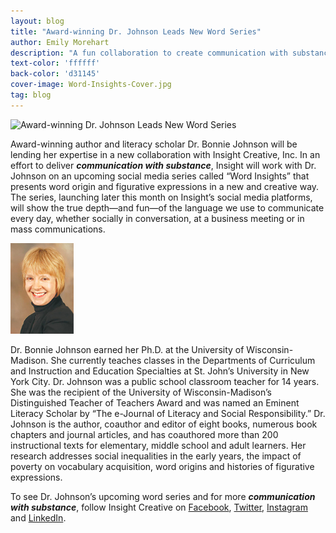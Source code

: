 ```yaml
---
layout: blog
title: "Award-winning Dr. Johnson Leads New Word Series"
author: Emily Morehart
description: "A fun collaboration to create communication with substance."
text-color: 'ffffff'
back-color: 'd31145'
cover-image: Word-Insights-Cover.jpg
tag: blog
---
```


<img data-aos="fade-up" src="/img/blog/Word-Insights-Cover.jpg"
alt="Award-winning Dr. Johnson Leads New Word Series"
srcset="
/img/blog/Word-Insights-Cover.jpg 2400w,
/img/blog/Word-Insights-Cover-1800.jpg 1800w,
/img/blog/Word-Insights-Cover-1200.jpg 1200w,
/img/blog/Word-Insights-Cover-800.jpg 900w,
/img/blog/Word-Insights-Cover-600.jpg 600w" />

Award-winning author and literacy scholar Dr. Bonnie Johnson will be lending her expertise in a new collaboration with Insight Creative, Inc. In an effort to deliver _**communication with substance**_, Insight will work with Dr. Johnson on an upcoming social media series called “Word Insights” that presents word origin and figurative expressions in a new and creative way. The series, launching later this month on Insight’s social media platforms, will show the true depth—and fun—of the language we use to communicate every day, whether socially in conversation, at a business meeting or in mass communications. 

<img data-aos="fade-up" src="/img/blog/Dr.Bonnie-Johnson.jpg"
alt="Headshot of Dr. Bonnie Johnson" style="width: 20%; float: none;"/>

Dr. Bonnie Johnson earned her Ph.D. at the University of Wisconsin-Madison. She currently teaches classes in the Departments of Curriculum and Instruction and Education Specialties at St. John’s University in New York City. Dr. Johnson was a public school classroom teacher for 14 years. She was the recipient of the University of Wisconsin-Madison’s Distinguished Teacher of Teachers Award and was named an Eminent Literacy Scholar by “The e-Journal of Literacy and Social Responsibility.” Dr. Johnson is the author, coauthor and editor of eight books, numerous book chapters and journal articles, and has coauthored more than 200 instructional texts for elementary, middle school and adult learners. Her research addresses social inequalities in the early years, the impact of poverty on vocabulary acquisition, word origins and histories of figurative expressions.

To see Dr. Johnson’s upcoming word series and for more _**communication with substance**_, follow Insight Creative on <a href="https://www.facebook.com/insightcreativeinc" target="_blank">Facebook</a>, <a href="https://twitter.com/insightwi" target="_blank">Twitter</a>, <a href="https://www.instagram.com/insightwi/" target="_blank">Instagram</a> and <a href="https://www.linkedin.com/company/498653/admin/" target="_blank">LinkedIn</a>.


